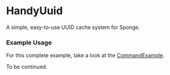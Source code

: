 # HandyUuid
A simple, easy-to-use UUID cache system for Sponge.

### Example Usage
For this complete example, take a look at the [CommandExample](src/test/java/com/gmail/ferusgrim/CommandExample.java).

To be continued.
